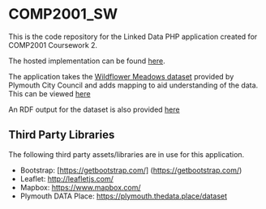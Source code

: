 # COMP2001_SW

This is the code repository for the Linked Data PHP application created for COMP2001 Coursework 2.

The hosted implementation can be found [here](http://web.socem.plymouth.ac.uk/shirley/).

The application takes the [Wildflower Meadows dataset](https://plymouth.thedata.place/dataset/plymouth-wildflower-meadows) provided by Plymouth City Council and adds mapping to aid understanding of the data.  This can be viewed [here](http://web.socem.plymouth.ac.uk/shirley/public/data.php)

An RDF output for the dataset is also provided [here](http://web.socem.plymouth.ac.uk/shirley/meadows)

## Third Party Libraries
The following third party assets/libraries are in use for this application.

* Bootstrap: [https://getbootstrap.com/] (https://getbootstrap.com/)
* Leaflet: http://leafletjs.com/
* Mapbox: https://www.mapbox.com/
* Plymouth DATA Place: https://plymouth.thedata.place/dataset
